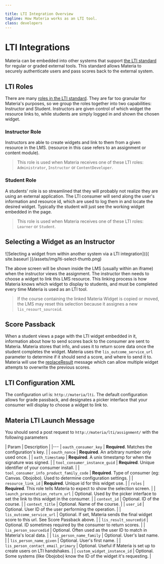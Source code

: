 ```yaml
---

title: LTI Integration Overview
tagline: How Materia works as an LTI tool.
class: developers
---
```



# LTI Integrations #

Materia can be embedded into other systems that support [the LTI standard](http://www.imsglobal.org/toolsinteroperability2.cfm) for regular or graded external tools. This standard allows Materia to securely authenticate users and pass scores back to the external system.

## LTI Roles ##

There are many [roles in the LTI standard](http://www.imsglobal.org/LTI/v1p1/ltiIMGv1p1.html#_Toc319560486). They are far too granular for Materia's purposes, so we group the roles together into two capabilities: Instructor and Student.  Instructors are given control of which widget the resource links to, while students are simply logged in and shown the chosen widget.

### Instructor Role ###

Instructors are able to create widgets and link to them from a given resource in the LMS. (resource in this case refers to an assignment or content module).

> This role is used when Materia receives one of these LTI roles: `Administrator`, `Instructor` or `ContentDeveloper`.

### Student Role ###

A students' role is so streamlined that they will probably not realize they are using an external application. The LTI consumer will send along the user's information and resource id, which are used to log them in and locate the desired widget. Typically the student will just see the working widget embedded in the page.

> This role is used when Materia receives one of these LTI roles: `Learner` or `Student`.

## Selecting a Widget as an Instructor ##

![Selecting a widget from within another system via a LTI integration]({{ site.baseurl }}/assets/img/lti-select-thumb.png)

The above screen will be shown inside the LMS (usually within an iframe) when the instructor views the assignment.  The instructor then needs to choose a widget to link this LMS resource. This linking process is how Materia knows which widget to display to students, and must be completed every time Materia is used as an LTI tool.

> If the course containing the linked Materia Widget is copied or moved, the LMS may reset this selection because it assignes a new `lis_resourt_sourceid`.


## Score Passback ##

When a student views a page with the LTI widget embedded in it, information about how to send scores back to the consumer are sent to Materia.  Materia stores that info, and uses it to return score data once the student completes the widget. Materia uses the `lis_outcome_service_url` parameter to determine if it should send a score, and where to send it to.  Materia will use the [replaceResult](http://www.imsglobal.org/LTI/v1p1/ltiIMGv1p1.html#_Toc319560473) message which can allow multiple widget attempts to overwrite the previous scores.

## LTI Configuration XML ##

The configuration url is: `http://materia/lti`. The default configuration allows for grade passback, and designates a picker interface that your consumer will display to choose a widget to link to.

## Materia LTI Launch Message ##

You should send a post request to `http://materia/lti/assignment/` with the following parameters

| Param | Description |
|---
| `oauth_consumer_key` | **Required**. Matches the configuration's key. |
| `oauth_nonce` | **Required**. An arbitrary number only used once. |
| `oath_timestamp` | **Required**. A unix timestamp for when the signature was signed. |
| `tool_consumer_instance_guid` | **Required**. Unique identifier of your consumer install. |
| `tool_consumer_info_product_family_code` | **Required**. Type of consumer (eg: Canvas. Obojobo). Used to determine configuration settings. |
| `resource_link_id` | **Required**. Unique id for this widget use. |
| `roles` | **Required**. This role tells Materia to expect to show the selection screen. |
| `launch_presentation_return_url` | Optional. Used by the picker interface to set the link to this widget in the consumer. |
| `context_id` | Optional. ID of the course. |
| `context_title` | Optional. Name of the course. |
| `user_id` | Optional. User ID of the user performing the operation. |
| `lis_outcome_service_url` | Optional. If set, Materia sends the final widget score to this url. See Score Passback above. |
| `lis_result_sourcedid` | Optional. ID sometimes required by the consumer to return scores. |
| `lis_person_sourcedid` | Optional. Often used as the user ID to match in Materia's local data. |
| `lis_person_name_family` | Optional. User's last name. |
| `lis_person_name_given` | Optional. User's first name. |
| `lis_person_contact_email_primary` | Optional. Useful if Materia is set up to create users on LTI handshakes. |
| `custom_widget_instance_id` | Optional. Some systems (like Obojobo) know the ID of the widget it's requesting. |
